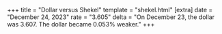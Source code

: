 +++
title = "Dollar versus Shekel"
template = "shekel.html"
[extra]
date = "December 24, 2023"
rate = "3.605"
delta = "On December 23, the dollar was 3.607. The dollar became 0.053% weaker."
+++
